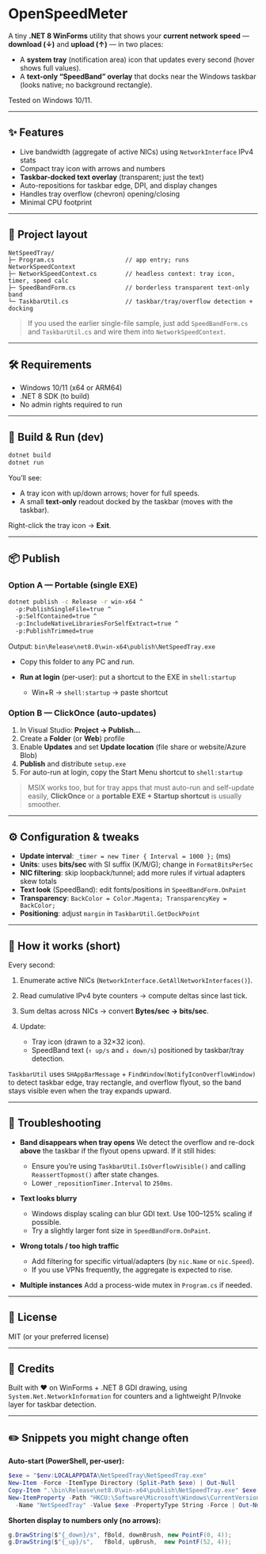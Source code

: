 # OpenSpeedMeter

A tiny **.NET 8 WinForms** utility that shows your **current network speed** — **download (↓)** and **upload (↑)** — in two places:

* A **system tray** (notification area) icon that updates every second (hover shows full values).
* A **text-only “SpeedBand” overlay** that docks near the Windows taskbar (looks native; no background rectangle).

Tested on Windows 10/11.

---

## ✨ Features

* Live bandwidth (aggregate of active NICs) using `NetworkInterface` IPv4 stats
* Compact tray icon with arrows and numbers
* **Taskbar-docked text overlay** (transparent; just the text)
* Auto-repositions for taskbar edge, DPI, and display changes
* Handles tray overflow (chevron) opening/closing
* Minimal CPU footprint

---

## 🧱 Project layout

```
NetSpeedTray/
├─ Program.cs                    // app entry; runs NetworkSpeedContext
├─ NetworkSpeedContext.cs        // headless context: tray icon, timer, speed calc
├─ SpeedBandForm.cs              // borderless transparent text-only band
└─ TaskbarUtil.cs                // taskbar/tray/overflow detection + docking
```

> If you used the earlier single-file sample, just add `SpeedBandForm.cs` and `TaskbarUtil.cs` and wire them into `NetworkSpeedContext`.

---

## 🛠️ Requirements

* Windows 10/11 (x64 or ARM64)
* .NET 8 SDK (to build)
* No admin rights required to run

---

## 🚀 Build & Run (dev)

```bash
dotnet build
dotnet run
```

You’ll see:

* A tray icon with up/down arrows; hover for full speeds.
* A small **text-only** readout docked by the taskbar (moves with the taskbar).

Right-click the tray icon → **Exit**.

---

## 📦 Publish

### Option A — Portable (single EXE)

```bash
dotnet publish -c Release -r win-x64 ^
  -p:PublishSingleFile=true ^
  -p:SelfContained=true ^
  -p:IncludeNativeLibrariesForSelfExtract=true ^
  -p:PublishTrimmed=true
```

Output: `bin\Release\net8.0\win-x64\publish\NetSpeedTray.exe`

* Copy this folder to any PC and run.
* **Run at login** (per-user): put a shortcut to the EXE in `shell:startup`

  * Win+R → `shell:startup` → paste shortcut

### Option B — ClickOnce (auto-updates)

1. In Visual Studio: **Project → Publish…**
2. Create a **Folder** (or **Web**) profile
3. Enable **Updates** and set **Update location** (file share or website/Azure Blob)
4. **Publish** and distribute `setup.exe`
5. For auto-run at login, copy the Start Menu shortcut to `shell:startup`

> MSIX works too, but for tray apps that must auto-run and self-update easily, **ClickOnce** or a **portable EXE + Startup shortcut** is usually smoother.

---

## ⚙️ Configuration & tweaks

* **Update interval**: `_timer = new Timer { Interval = 1000 };` (ms)
* **Units**: uses **bits/sec** with SI suffix (K/M/G); change in `FormatBitsPerSec`
* **NIC filtering**: skip loopback/tunnel; add more rules if virtual adapters skew totals
* **Text look** (SpeedBand): edit fonts/positions in `SpeedBandForm.OnPaint`
* **Transparency**: `BackColor = Color.Magenta; TransparencyKey = BackColor;`
* **Positioning**: adjust `margin` in `TaskbarUtil.GetDockPoint`

---

## 🧩 How it works (short)

Every second:

1. Enumerate active NICs (`NetworkInterface.GetAllNetworkInterfaces()`).
2. Read cumulative IPv4 byte counters → compute deltas since last tick.
3. Sum deltas across NICs → convert **Bytes/sec → bits/sec**.
4. Update:

   * Tray icon (drawn to a 32×32 icon).
   * SpeedBand text (`↑ up/s` and `↓ down/s`) positioned by taskbar/tray detection.

`TaskbarUtil` uses `SHAppBarMessage` + `FindWindow(NotifyIconOverflowWindow)` to detect taskbar edge, tray rectangle, and overflow flyout, so the band stays visible even when the tray expands upward.

---

## 🧯 Troubleshooting

* **Band disappears when tray opens**
  We detect the overflow and re-dock **above** the taskbar if the flyout opens upward. If it still hides:

  * Ensure you’re using `TaskbarUtil.IsOverflowVisible()` and calling `ReassertTopmost()` after state changes.
  * Lower `_repositionTimer.Interval` to `250ms`.

* **Text looks blurry**

  * Windows display scaling can blur GDI text. Use 100–125% scaling if possible.
  * Try a slightly larger font size in `SpeedBandForm.OnPaint`.

* **Wrong totals / too high traffic**

  * Add filtering for specific virtual/adapters (by `nic.Name` or `nic.Speed`).
  * If you use VPNs frequently, the aggregate is expected to rise.

* **Multiple instances**
  Add a process-wide mutex in `Program.cs` if needed.

---

## 📄 License

MIT (or your preferred license)

---

## 🙌 Credits

Built with ❤️ on WinForms + .NET 8 GDI drawing, using `System.Net.NetworkInformation` for counters and a lightweight P/Invoke layer for taskbar detection.

---

## ✏️ Snippets you might change often

**Auto-start (PowerShell, per-user):**

```powershell
$exe = "$env:LOCALAPPDATA\NetSpeedTray\NetSpeedTray.exe"
New-Item -Force -ItemType Directory (Split-Path $exe) | Out-Null
Copy-Item ".\bin\Release\net8.0\win-x64\publish\NetSpeedTray.exe" $exe -Force
New-ItemProperty -Path "HKCU:\Software\Microsoft\Windows\CurrentVersion\Run" `
  -Name "NetSpeedTray" -Value $exe -PropertyType String -Force | Out-Null
```

**Shorten display to numbers only (no arrows):**

```csharp
g.DrawString($"{_down}/s", fBold, downBrush, new PointF(0, 4));
g.DrawString($"{_up}/s",   fBold, upBrush,  new PointF(52, 4));
```
